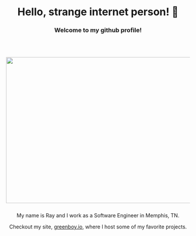 <h1 align=center> Hello, strange internet person! 👋</h1>
<h3 align=center> Welcome to my github profile!</h3>
<br/><br/>
<p align="center">
  <img width="800" height="400" src="https://media.giphy.com/media/10bxTLrpJNS0PC/giphy.gif">
</p>

<div align="center" style="margin-top: 25px">
    <p>
        My name is Ray and I work as a Software Engineer in Memphis, TN.
    </p>
</div>
<div align="center">
    <p>
        Checkout my site, <a href="https://greenboy.io">greenboy.io</a>, where I host some of my favorite projects.
    </p>
</div>
